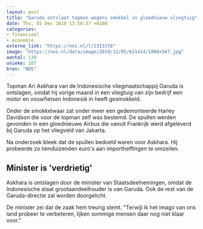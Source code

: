 ```yaml
---
layout: post
title: "Garuda ontslaat topman wegens smokkel in gloednieuw vliegtuig"
date: Thu, 05 Dec 2019 13:58:37 +0100
categories: 
- financieel 
- economie 
externe_link: "https://nos.nl/l/2313378"
image: "https://nos.nl/data/image/2019/12/05/611414/1008x567.jpg"
aantal: 139
unieke: 107
bron: "NOS"
---
```


<p>Topman Ari Askhara van de Indonesische vliegmaatschappij Garuda is ontslagen, omdat hij vorige maand in een vliegtuig van zijn bedrijf een motor en vouwfietsen Indonesië in heeft gesmokkeld.</p>
<p>Onder de smokkelwaar zat onder meer een gedemonteerde Harley Davidson die voor de topman zelf was bestemd. De spullen werden gevonden in een gloednieuwe Airbus die vanuit Frankrijk werd afgeleverd bij Garuda op het vliegveld van Jakarta.</p>
<p>Na onderzoek bleek dat de spullen bedoeld waren voor Askhara. Hij probeerde zo tienduizenden euro's aan importheffingen te omzeilen.</p>
<h2>Minister is 'verdrietig'</h2>
<p>Askhara is ontslagen door de minister van Staatsdeelnemingen, omdat de Indonesische staat grootaandeelhouder is van Garuda. Ook de rest van de Garuda-directie zal worden doorgelicht.</p>
<p>De minister zei dat de zaak hem treurig stemt. "Terwijl ik het imago van ons land probeer te verbeteren, lijken sommige mensen daar nog niet klaar voor."</p>
